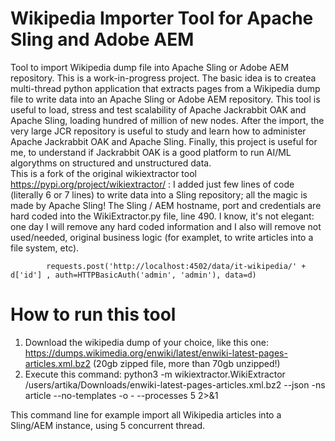 # Wikipedia Importer Tool for Apache Sling and Adobe AEM
Tool to import Wikipedia dump file into Apache Sling or Adobe AEM repository.
This is a work-in-progress project. The basic idea is to createa multi-thread python application that extracts pages from a Wikipedia dump file to write data into an Apache Sling or Adobe AEM repository.
This tool is useful to load, stress and test scalability of Apache Jackrabbit OAK and Apache Sling, loading hundred of million of new nodes. After the import, the very large JCR repository is useful to study and learn how to administer Apache Jackrabbit OAK and Apache Sling. Finally, this project is useful for me, to understand if Jackrabbit OAK is a good platform to run AI/ML algorythms on structured and unstructured data.  
This is a fork of the original wikiextractor tool https://pypi.org/project/wikiextractor/ : I added just few lines of code (literally 6 or 7 lines) to write data into a Sling repository; all the magic is made by Apache Sling!
The Sling / AEM hostname, port and credentials are hard coded into the WikiExtractor.py file, line 490. I know, it's not elegant: one day I will remove any hard coded information and I also will remove not used/needed, original business logic (for examplet, to write articles into a file system, etc).

            requests.post('http://localhost:4502/data/it-wikipedia/' + d['id'] , auth=HTTPBasicAuth('admin', 'admin'), data=d)


# How to run this tool
1. Download the wikipedia dump of your choice, like this one: https://dumps.wikimedia.org/enwiki/latest/enwiki-latest-pages-articles.xml.bz2  (20gb zipped file, more than 70gb unzipped!)
2. Execute this command:
            python3 -m wikiextractor.WikiExtractor  /users/artika/Downloads/enwiki-latest-pages-articles.xml.bz2 --json   -ns article   --no-templates   -o - --processes 5  2>&1

This command line for example import all Wikipedia articles into a Sling/AEM instance, using 5 concurrent thread.






